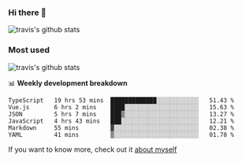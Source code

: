### Hi there 👋

<!--
**HondryTravis/HondryTravis** is a ✨ _special_ ✨ repository because its `README.md` (this file) appears on your GitHub profile.

Here are some ideas to get you started:

- 🔭 I’m currently working on ...
- 🌱 I’m currently learning ...
- 👯 I’m looking to collaborate on ...
- 🤔 I’m looking for help with ...
- 💬 Ask me about ...
- 📫 How to reach me: ...
- 😄 Pronouns: ...
- ⚡ Fun fact: ...
-->

![travis's github stats](https://github-readme-stats.vercel.app/api?username=HondryTravis&hide=stars)
### Most used
![travis's github stats](https://github-readme-stats.anuraghazra1.vercel.app/api/top-langs/?username=HondryTravis&layout=compact&hide_title=true)

📊 **Weekly development breakdown**

<!--START_SECTION:waka-->

```text
TypeScript   19 hrs 53 mins  █████████████░░░░░░░░░░░░   51.43 %
Vue.js       6 hrs 2 mins    ████░░░░░░░░░░░░░░░░░░░░░   15.63 %
JSON         5 hrs 7 mins    ███▒░░░░░░░░░░░░░░░░░░░░░   13.27 %
JavaScript   4 hrs 43 mins   ███░░░░░░░░░░░░░░░░░░░░░░   12.21 %
Markdown     55 mins         ▓░░░░░░░░░░░░░░░░░░░░░░░░   02.38 %
YAML         41 mins         ▒░░░░░░░░░░░░░░░░░░░░░░░░   01.78 %
```

<!--END_SECTION:waka-->

If you want to know more, check out it [about myself](https://hondrytravis.github.io/)
